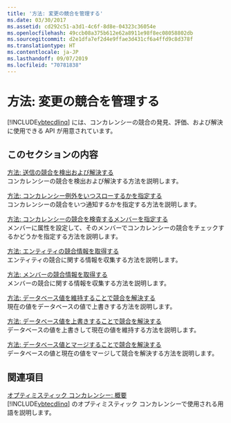 ```yaml
---
title: '方法: 変更の競合を管理する'
ms.date: 03/30/2017
ms.assetid: cd292c51-a3d1-4c6f-8d8e-04323c36054e
ms.openlocfilehash: 49ccb08a375b612e62a8911e98f8ec08058802db
ms.sourcegitcommit: d2e1dfa7ef2d4e9ffae3d431cf6a4ffd9c8d378f
ms.translationtype: HT
ms.contentlocale: ja-JP
ms.lasthandoff: 09/07/2019
ms.locfileid: "70781838"
---
```

# <a name="how-to-manage-change-conflicts"></a>方法: 変更の競合を管理する
[!INCLUDE[vbtecdlinq](../../../../../../includes/vbtecdlinq-md.md)] には、コンカレンシーの競合の発見、評価、および解決に使用できる API が用意されています。  
  
## <a name="in-this-section"></a>このセクションの内容  
 [方法: 送信の競合を検出および解決する](how-to-detect-and-resolve-conflicting-submissions.md)  
 コンカレンシーの競合を検出および解決する方法を説明します。  
  
 [方法: コンカレンシー例外をいつスローするかを指定する](how-to-specify-when-concurrency-exceptions-are-thrown.md)  
 コンカレンシーの競合をいつ通知するかを指定する方法を説明します。  
  
 [方法: コンカレンシーの競合を検査するメンバーを指定する](how-to-specify-which-members-are-tested-for-concurrency-conflicts.md)  
 メンバーに属性を設定して、そのメンバーでコンカレンシーの競合をチェックするかどうかを指定する方法を説明します。  
  
 [方法: エンティティの競合情報を取得する](how-to-retrieve-entity-conflict-information.md)  
 エンティティの競合に関する情報を収集する方法を説明します。  
  
 [方法: メンバーの競合情報を取得する](how-to-retrieve-member-conflict-information.md)  
 メンバーの競合に関する情報を収集する方法を説明します。  
  
 [方法: データベース値を維持することで競合を解決する](how-to-resolve-conflicts-by-retaining-database-values.md)  
 現在の値をデータベースの値で上書きする方法を説明します。  
  
 [方法: データベース値を上書きすることで競合を解決する](how-to-resolve-conflicts-by-overwriting-database-values.md)  
 データベースの値を上書きして現在の値を維持する方法を説明します。  
  
 [方法: データベース値とマージすることで競合を解決する](how-to-resolve-conflicts-by-merging-with-database-values.md)  
 データベースの値と現在の値をマージして競合を解決する方法を説明します。  
  
## <a name="related-sections"></a>関連項目  
 [オプティミスティック コンカレンシー: 概要](optimistic-concurrency-overview.md)  
 [!INCLUDE[vbtecdlinq](../../../../../../includes/vbtecdlinq-md.md)] のオプティミスティック コンカレンシーで使用される用語を説明します。
